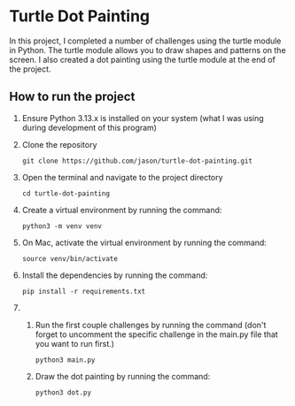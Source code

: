 # Turtle Dot Painting

In this project, I completed a number of challenges using the turtle module in Python. The turtle module allows you to draw shapes and patterns on the screen. I also created a dot painting using the turtle module at the end of the project.

## How to run the project

1. Ensure Python 3.13.x is installed on your system (what I was using during development of this program)

2. Clone the repository

    ```git clone https://github.com/jason/turtle-dot-painting.git```

3. Open the terminal and navigate to the project directory

    ```cd turtle-dot-painting```

4. Create a virtual environment by running the command:

    ```python3 -m venv venv```

5. On Mac, activate the virtual environment by running the command:

    ```source venv/bin/activate```

6. Install the dependencies by running the command:

    ```pip install -r requirements.txt```

7. 
   1. Run the first couple challenges by running the command (don't forget to uncomment the specific challenge in the main.py file that you want to run first.)

        ```python3 main.py```
    
    2. Draw the dot painting by running the command:

        ```python3 dot.py```

